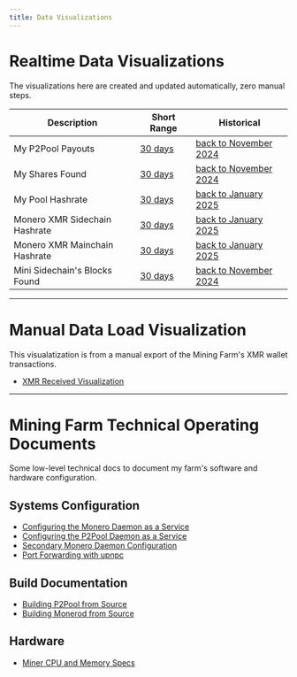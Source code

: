 ```yaml
---
title: Data Visualizations
---
```


# Realtime Data Visualizations

The visualizations here are created and updated automatically, zero manual steps.

Description                   | Short Range                                         | Historical
------------------------------|-----------------------------------------------------|---------------------------------------
My P2Pool Payouts             | [30 days](/pages/web/P2Pool-Payouts-Short.html)     | [back to November 2024](/pages/web/P2Pool-Payouts.html)
My Shares Found               | [30 days](/pages/web/Shares-Found-Short.html)       | [back to November 2024](/pages/web/Shares-Found.html)
My Pool Hashrate              | [30 days](/pages/web/Pool-Hashrate-Short.html)      | [back to January 2025](/pages/web/Pool-Hashrate.html)
Monero XMR Sidechain Hashrate | [30 days](/pages/web/Sidechain-Hashrate-Short.html) | [back to January 2025](/pages/web/Sidechain-Hashrate.html)
Monero XMR Mainchain Hashrate | [30 days](/pages/web/Mainchain-Hashrate-Short.html) | [back to January 2025](/pages/web/Mainchain-Hashrate.html)
Mini Sidechain's Blocks Found | [30 days](/pages/web/Blocks-Found-Short.html)       | [back to November 2024](/pages/web/Blocks-Found.html)

---

# Manual Data Load Visualization

This visualatization is from a manual export of the Mining Farm's XMR wallet transactions.

* [XMR Received Visualization](/pages/XMR-Received.html)

---

# Mining Farm Technical Operating Documents

Some low-level technical docs to document my farm's software and hardware configuration.

## Systems Configuration

* [Configuring the Monero Daemon as a Service](/pages/Configuring-the-Monero-Daemon-as-a-Service.html)
* [Configuring the P2Pool Daemon as a Service](/pages/Configuring-the-P2Pool-Daemon-as-a-Service.html)
* [Secondary Monero Daemon Configuration](/pages/Secondary-Monero-Daemon-Configuration.html)
* [Port Forwarding with upnpc](/pages/Port-Forwarding-With-upnpc.html)

## Build Documentation

* [Building P2Pool from Source](/pages/Building-P2Pool-from-Source.html)
* [Building Monerod from Source](/pages/Building-Monerod-from-Source.html)

## Hardware

* [Miner CPU and Memory Specs](/pages/Miner-Specs.html)
